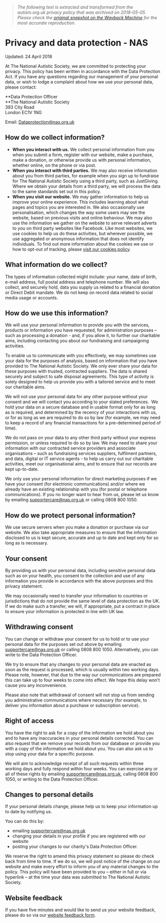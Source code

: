 > *The following text is extracted and transformed from the autism.org.uk privacy policy that was archived on 2018-05-05. Please check the [original snapshot on the Wayback Machine](https://web.archive.org/web/20180505193008id_/http%3A//www.autism.org.uk/get-involved/about-us/website/data.aspx) for the most accurate reproduction.*

# Privacy and data protection - NAS

Updated: 24 April 2018

At The National Autistic Society, we are committed to protecting your privacy. This policy has been written in accordance with the Data Protection Act. If you have any questions regarding our management of your personal data, or wish to lodge a complaint about how we use your personal data, please contact: 

**Data Protection Officer  
**The National Autistic Society  
393 City Road  
London EC1V 1NG 

Email: [Dataprotection@nas.org.uk](mailto:Dataprotection@nas.org.uk "mailto:Dataprotection@nas.org.uk")

## How do we collect information?

  * **When you interact with us.** We collect personal information from you when you submit a form, register with our website, make a purchase, make a donation, or otherwise provide us with personal information, whether online, on the phone or via post. 
  * **When you interact with third parties.** We may also receive information about you from third parties, for example when you sign up to fundraise for The National Autistic Society using a third party, such as JustGiving. Where we obtain your details from a third party, we will process the data to the same standards set out in this policy.
  * **When you visit our website.** We may gather information to help us improve your online experience. This includes learning about what pages and topics you are interested in. We also occasionally use personalisation, which changes the way some users may see the website, based on previous visits and online behaviour. We may also use the information we gather on the website to serve relevant adverts to you on third party websites like Facebook. Like most websites, we use cookies to help us do these activities, but wherever possible, we use aggregated or anonymous information that does not identify individuals. To find out more information about the cookies we use or how to opt-out of tracking, please [visit our cookies policy](https://web.archive.org/get-involved/about-us/website/cookies.aspx). 



## What information do we collect?

The types of information collected might include: your name, date of birth, e-mail address, full postal address and telephone number. We will also collect, and securely hold, data you supply us related to a financial donation or Direct Debit mandate. We do not keep on record data related to social media usage or accounts.

## How do we use this information?

We will use your personal information to provide you with the services, products or information you have requested, for administration purposes – such as processing a donation - and, if you allow it, to further our charitable aims, including contacting you about our fundraising and campaigning activities. 

To enable us to communicate with you effectively, we may sometimes use your data for the purposes of analysis, based on information that you have provided to The National Autistic Society. We only ever share your data for these purposes with trusted, contracted suppliers. The data is shared securely and subject to safe disposal agreements. This type of activity is solely designed to help us provide you with a tailored service and to meet our charitable aims.

We will not use your personal data for any other purpose without your consent and we will contact you according to your stated preferences.  We hold your data on a secure database and in usable format only for as long as is required, and determined by the recency of your interactions with us, or for as long as we are required to do so by law (for example, we may need to keep a record of any financial transactions for a pre-determined period of time).

We do not pass on your data to any other third party without your express permission, or unless required to do so by law. We may need to share your information with our contracted service providers and associate organisations – such as fundraising services suppliers, fulfilment partners, and data, digital or IT service agents - to help us carry out our charitable activities, meet our organisational aims, and to ensure that our records are kept up-to-date.

We only use your personal information for direct marketing purposes if we have your consent (for electronic communications) and/or where we already have an existing relationship with you (for postal or telephone communications). If you no longer want to hear from us, please let us know by emailing [supportercare@nas.org.uk](mailto:supportercare@nas.org.uk) or calling 0808 800 1050.

## How do we protect personal information?

We use secure servers when you make a donation or purchase via our website. We also take appropriate measures to ensure that the information disclosed to us is kept secure, accurate and up to date and kept only for so long as is necessary.

## Your consent

By providing us with your personal data, including sensitive personal data such as on your health, you consent to the collection and use of any information you provide in accordance with the above purposes and this privacy statement.

We may occasionally need to transfer your information to countries or jurisdictions that do not provide the same level of data protection as the UK. If we do make such a transfer, we will, if appropriate, put a contract in place to ensure your information is protected in line with UK law.

## Withdrawing consent

You can change or withdraw your consent for us to hold or to use your personal data for the purposes set out above by emailing [supportercare@nas.org.uk](mailto:supportercare@nas.org.uk) or calling 0808 800 1050. Alternatively, you can write to the Data Protection Officer.

We try to ensure that any changes to your personal data are enacted as soon as the request is processed, which is usually within two working days. Please note, however, that due to the way our communications are prepared this can take up to four weeks to come into effect. We hope this delay won’t cause you any inconvenience.

Please also note that withdrawal of consent will not stop us from sending you administrative communications where necessary (for example, to deliver you information about a purchase or subscription service). 

## Right of access

You have the right to ask for a copy of the information we hold about you and to have any inaccuracies in your personal details corrected. You can also request that we remove your records from our database or provide you with a copy of the information we hold about you. You can also ask us to stop using your data for a specific purpose. 

We will aim to acknowledge receipt of all such requests within three working days and fully respond within four weeks. You can exercise any or all of these rights by emailing [supportercare@nas.org.uk](mailto:supportercare@nas.org.uk), calling 0808 800 1050, or writing to the Data Protection Officer.

## Changes to personal details

If your personal details change, please help us to keep your information up to date by notifying us. 

You can do this by:

  * emailing [supportercare@nas.org.uk](mailto:supportercare@nas.org.uk) 
  * changing your details in your profile if you are registered with our website 
  * posting your changes to our charity's Data Protection Officer.



We reserve the right to amend this privacy statement so please do check back from time to time. If we do so, we will post notice of the change on our website and make every effort to inform you of any material changes to the policy. This policy will have been provided to you – either in full or via hyperlink – at the time your data was submitted to The National Autistic Society.

## Website feedback

If you have five minutes and would like to send us your website feedback, please do so via our [website feedback form](https://web.archive.org/get-involved/about-us/contact-us/webteam.aspx).
